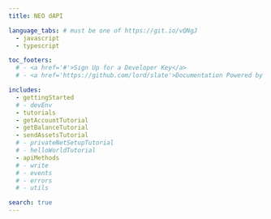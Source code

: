 ```yaml
---
title: NEO dAPI

language_tabs: # must be one of https://git.io/vQNgJ
  - javascript
  - typescript

toc_footers:
  # - <a href='#'>Sign Up for a Developer Key</a>
  # - <a href='https://github.com/lord/slate'>Documentation Powered by Slate</a>

includes:
  - gettingStarted
  # - devEnv
  - tutorials
  - getAccountTutorial
  - getBalanceTutorial
  - sendAssetsTutorial
  # - privateNetSetupTutorial
  # - helloWorldTutorial
  - apiMethods
  # - write
  # - events
  # - errors
  # - utils

search: true
---
```

